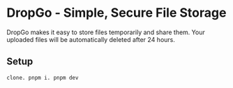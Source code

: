 # DropGo - Simple, Secure File Storage

DropGo makes it easy to store files temporarily and share them. Your uploaded files will be automatically deleted after 24 hours.

## Setup

`clone. pnpm i. pnpm dev`
